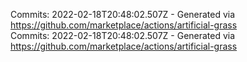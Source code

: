 Commits: 2022-02-18T20:48:02.507Z - Generated via https://github.com/marketplace/actions/artificial-grass
<br>
Commits: 2022-02-18T20:48:02.507Z - Generated via https://github.com/marketplace/actions/artificial-grass
<br>
